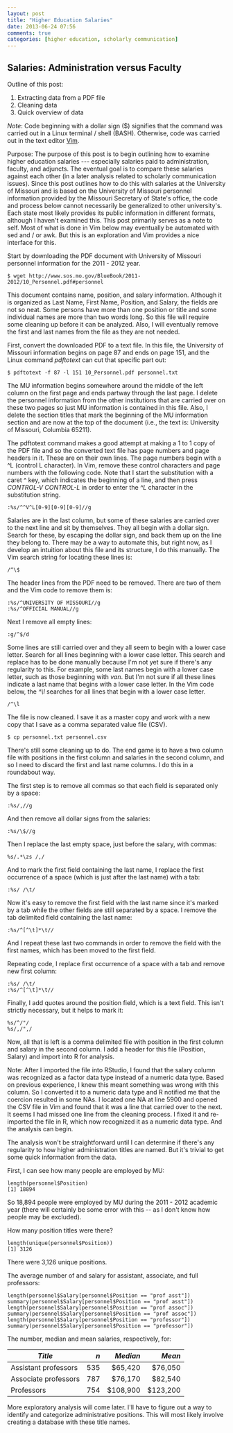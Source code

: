 ```yaml
---
layout: post
title: "Higher Education Salaries"
date: 2013-06-24 07:56
comments: true
categories: [higher education, scholarly communication]
---
```


## Salaries: Administration versus Faculty

Outline of this post:

1. Extracting data from a PDF file
2. Cleaning data
3. Quick overview of data

*Note*: Code beginning with a dollar sign ($) signifies that the
command was carried out in a Linux terminal / shell (BASH).
Otherwise, code was carried out in the text editor [Vim][1].

[1]: http://www.vim.org/

Purpose: The purpose of this post is to begin outlining how to
examine higher education salaries --- especially salaries paid to
administration, faculty, and adjuncts. The eventual goal is to
compare these salaries against each other (in a later analysis
related to scholarly communication issues). Since this post
outlines how to do this with salaries at the University of
Missouri and is based on the University of Missouri personnel
information provided by the Missouri Secretary of State's office,
the code and process below cannot necessarily be generalized to
other university's. Each state most likely provides its public
information in different formats, although I haven't examined
this. This post primarily serves as a note to self. Most of what
is done in Vim below may eventually be automated with sed and / or
awk. But this is an exploration and Vim provides a nice interface
for this. 

Start by downloading the PDF document with University of Missouri
personnel information for the 2011 - 2012 year.

    $ wget http://www.sos.mo.gov/BlueBook/2011-2012/10_Personnel.pdf#personnel

This document contains name, position, and salary information.
Although it is organized as Last Name, First Name, Position, and
Salary, the fields are not so neat. Some persons have more than
one position or title and some individual names are more than two
words long. So this file will require some cleaning up before it
can be analyzed. Also, I will eventually remove the first and last
names from the file as they are not needed.

First, convert the downloaded PDF to a text file. In this file,
the University of Missouri information begins on page 87 and ends
on page 151, and the Linux command *pdftotext* can cut that
specific part out:

    $ pdftotext -f 87 -l 151 10_Personnel.pdf personnel.txt

The MU information begins somewhere around the middle of the left
column on the first page and ends partway through the last page. I
delete the personnel information from the other institutions that
are carried over on these two pages so just MU information is
contained in this file. Also, I delete the section titles that
mark the beginning of the MU information section and are now at
the top of the document (i.e., the text is: University of
Missouri, Columbia 65211).

The pdftotext command makes a good attempt at making a 1 to 1 copy
of the PDF file and so the converted text file has page numbers
and page headers in it. These are on their own lines. The page
numbers begin with a ^L (control L character). In Vim, remove
these control characters and page numbers with the following code.
Note that I start the substitution with a caret ^ key, which
indicates the beginning of a line, and then press *CONTROL-V
CONTROL-L* in order to enter the *^L* character in the
substitution string.

    :%s/^^V^L[0-9][0-9][0-9]//g

Salaries are in the last column, but some of these salaries are
carried over to the next line and sit by themselves. They all
begin with a dollar sign. Search for these, by escaping the dollar
sign, and back them up on the line they belong to. There may be a
way to automate this, but right now, as I develop an intuition
about this file and its structure, I do this manually. The Vim
search string for locating these lines is:

    /^\$

The header lines from the PDF need to be removed. There are two of
them and the Vim code to remove them is:

    :%s/^UNIVERSITY OF MISSOURI//g
    :%s/^OFFICIAL MANUAL//g

Next I remove all empty lines:

    :g/^$/d

Some lines are still carried over and they all seem to begin with
a lower case letter. Search for all lines beginning with a lower
case letter. This search and replace has to be done manually
because I'm not yet sure if there's any regularity to this. For
example, some last names begin with a lower case letter, such as
those beginning with *van*. But I'm not sure if all these lines
indicate a last name that begins with a lower case letter. In the
Vim code below, the *^\l* searches for all lines that begin with a
lower case letter.

    /^\l

The file is now cleaned. I save it as a master copy and work with
a new copy that I save as a comma separated value file (CSV).

    $ cp personnel.txt personnel.csv

There's still some cleaning up to do. The end game is to have a
two column file with positions in the first column and salaries in
the second column, and so I need to discard the first and last
name columns. I do this in a roundabout way.

The first step is to remove all commas so that each field is
separated only by a space:

    :%s/,//g

And then remove all dollar signs from the salaries:

    :%s/\$//g

Then I replace the last empty space, just before the salary, with
commas:

    %s/.*\zs /,/

And to mark the first field containing the last name, I replace
the first occurrence of a space (which is just after the last
name) with a tab:

    :%s/ /\t/

Now it's easy to remove the first field with the last name since
it's marked by a tab while the other fields are still separated by
a space. I remove the tab delimited field containing the last
name:

    :%s/^[^\t]*\t//

And I repeat these last two commands in order to remove the field
with the first names, which has been moved to the first field.

Repeating code, I replace first occurrence of a space with a tab
and remove new first column:

    :%s/ /\t/
    :%s/^[^\t]*\t//

Finally, I add quotes around the position field, which is a text
field. This isn't strictly necessary, but it helps to mark it:

    %s/^/"/
    %s/,/",/

Now, all that is left is a comma delimited file with position in
the first column and salary in the second column. I add a header for
this file (Position, Salary) and import into R for analysis.

Note: After I imported the file into RStudio, I found that the
salary column was recognized as a factor data type instead of a
numeric data type. Based on previous experience, I knew this meant
something was wrong with this column. So I converted it to a
numeric data type and R notified me that the coercion resulted in
some NAs. I located one NA at line 5900 and opened the CSV file in
Vim and found that it was a line that carried over to the next. It
seems I had missed one line from the cleaning process. I fixed it
and re-imported the file in R, which now recognized it as a
numeric data type. And the analysis can begin.

The analysis won't be straightforward until I can determine if
there's any regularity to how higher administration titles are
named. But it's trivial to get some quick information from the
data.

First, I can see how many people are employed by MU:

    length(personnel$Position)
    [1] 18894

So 18,894 people were employed by MU during the 2011 - 2012
academic year (there will certainly be some error with this -- as
I don't know how people may be excluded).

How many position titles were there?

    length(unique(personnel$Position))
    [1] 3126

There were 3,126 unique positions.

The average number of and salary for assistant, associate, and
full professors:

    length(personnel$Salary[personnel$Position == "prof asst"])
    summary(personnel$Salary[personnel$Position == "prof asst"])
    length(personnel$Salary[personnel$Position == "prof assoc"])
    summary(personnel$Salary[personnel$Position == "prof assoc"])
    length(personnel$Salary[personnel$Position == "professor"])
    summary(personnel$Salary[personnel$Position == "professor"])

The number, median and mean salaries, respectively, for:

| *Title*              | *n* | *Median* | *Mean*    |
|----------------------|----:|---------:|----------:|
| Assistant professors | 535 | $65,420  | $76,050   |
| Associate professors | 787 | $76,170  | $82,540   |
| Professors           | 754 | $108,900 | $123,200  |


More exploratory analysis will come later. I'll have to figure out
a way to identify and categorize administrative positions. This
will most likely involve creating a database with these title
names.
